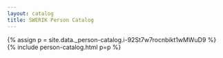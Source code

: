 ```yaml
---
layout: catalog
title: SWERIK Person Catalog
---
```

{% assign p = site.data._person-catalog.i-92St7w7rocnbikt1wMWuD9 %}
{% include person-catalog.html p=p %}

